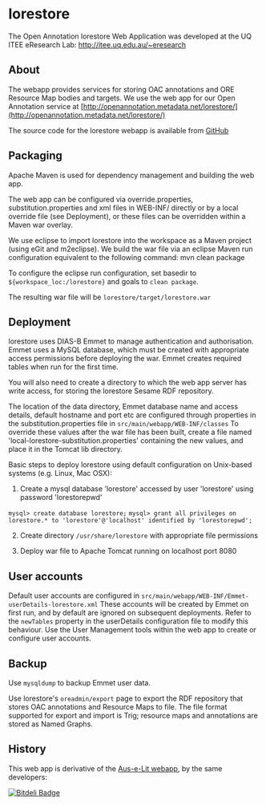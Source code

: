 lorestore
=========

The Open Annotation lorestore Web Application was developed at the UQ ITEE eResearch Lab: http://itee.uq.edu.au/~eresearch

About
-----

The webapp provides services for storing OAC annotations and ORE Resource Map bodies and targets.
We use the web app for our Open Annotation service at 
[http://openannotation.metadata.net/lorestore/](http://openannotation.metadata.net/lorestore/)

The source code for the lorestore webapp is available from [GitHub](https://github.com/uq-eresearch/lorestore/)


Packaging
----------

Apache Maven is used for dependency management and building the web app. 

The web app can be configured via  override.properties, substitution.properties and xml files in WEB-INF/
directly or by a local override file (see Deployment), or these files can be overridden within a Maven war overlay.

We use eclipse to import lorestore into the workspace as a Maven project (using eGit and m2eclipse). 
We build the war file via an eclipse Maven run configuration equivalent to the following command:
mvn clean package

To configure the eclipse run configuration, set basedir to `${workspace_loc:/lorestore}` and goals to `clean package`.

The resulting war file will be `lorestore/target/lorestore.war`


Deployment
----------

lorestore uses DIAS-B Emmet to manage authentication and authorisation. 
Emmet uses a MySQL database, which must be created with appropriate access permissions before deploying the war. 
Emmet creates required tables when run for the first time.

You will also need to create a directory to which the web app server has write access, for storing the lorestore Sesame RDF repository. 

The location of the data directory, Emmet database name and access details, default hostname and port etc are configured through properties in the substitution.properties file in `src/main/webapp/WEB-INF/classes`
To override these values after the war file has been built, create a file named 'local-lorestore-substitution.properties' containing the new values, and place it in the Tomcat lib directory.

Basic steps to deploy lorestore using default configuration on Unix-based systems (e.g. Linux, Mac OSX):

1. Create a mysql database 'lorestore' accessed by user 'lorestore' using password 'lorestorepwd'

`mysql> create database lorestore;`
`mysql> grant all privileges on lorestore.* to 'lorestore'@'localhost' identified by 'lorestorepwd'; `

2. Create directory `/usr/share/lorestore` with appropriate file permissions

3. Deploy war file to Apache Tomcat running on localhost port 8080


User accounts
-------------
Default user accounts are configured in `src/main/webapp/WEB-INF/Emmet-userDetails-lorestore.xml`
These accounts will be created by Emmet on first run, and by default are ignored on subsequent deployments. 
Refer to the `newTables` property in the userDetails configuration file to modify this behaviour.
Use the User Management tools within the web app to create or configure user accounts.

Backup
------
Use `mysqldump` to backup Emmet user data.

Use lorestore's `oreadmin/export` page to export the RDF repository that stores OAC annotations and Resource Maps to file. 
The file format supported for export and import is Trig; resource maps and annotations are stored as Named Graphs.

History
-------
This web app is derivative of the [Aus-e-Lit webapp](https://github.com/auselit/webapp), by the same developers:




[![Bitdeli Badge](https://d2weczhvl823v0.cloudfront.net/uq-eresearch/lorestore/trend.png)](https://bitdeli.com/free "Bitdeli Badge")

